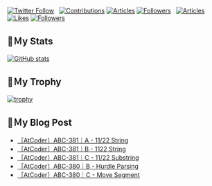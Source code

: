 [![Twitter Follow](https://img.shields.io/twitter/follow/hyperdb?label=twitter&logo=twitter&style=plastic)](https://twitter.com/hyperdb)
&nbsp;
[![Contributions](https://badgen.org/img/qiita/hyperdb/contributions?style=plastic)](https://qiita.com/hyperdb)
[![Articles](https://badgen.org/img/qiita/hyperdb/articles?style=plastic)](https://qiita.com/hyperdb)
[![Followers](https://badgen.org/img/qiita/hyperdb/followers?style=plastic)](https://qiita.com/hyperdb)
&nbsp;
[![Articles](https://badgen.org/img/zenn/hyperdb/articles)](https://zenn.dev/hyperdb)
[![Likes](https://badgen.org/img/zenn/hyperdb/likes?style=plastic)](https://zenn.dev/hyperdb)
[![Followers](https://badgen.org/img/zenn/hyperdb/followers?style=plastic)](https://zenn.dev/hyperdb)

## 🔖Ｍy Stats

[![GitHub stats](https://github-readme-stats-eight-theta.vercel.app/api?username=hyperdb&theme=radical&count_private=true&show_icons=true)](https://github.com/anuraghazra/github-readme-stats)

## 🔖Ｍy Trophy

[![trophy](https://github-profile-trophy.vercel.app/?username=hyperdb&theme=onedark)](https://github.com/ryo-ma/github-profile-trophy)

## 🔖Ｍy Blog Post

<!-- BLOG-POST-LIST:START -->
- [［AtCoder］ABC-381｜A - 11/22 String](https://zenn.dev/hyperdb/articles/918557184de529)
- [［AtCoder］ABC-381｜B - 1122 String](https://zenn.dev/hyperdb/articles/35a692d45f7b25)
- [［AtCoder］ABC-381｜C - 11/22 Substring](https://zenn.dev/hyperdb/articles/298c0a5d1c759c)
- [［AtCoder］ABC-380｜B - Hurdle Parsing](https://zenn.dev/hyperdb/articles/fdd45843ec3b7e)
- [［AtCoder］ABC-380｜C - Move Segment](https://zenn.dev/hyperdb/articles/c83e8cb789bfba)
<!-- BLOG-POST-LIST:END -->
